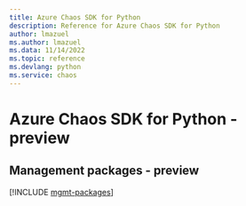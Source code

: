 ```yaml
---
title: Azure Chaos SDK for Python
description: Reference for Azure Chaos SDK for Python
author: lmazuel
ms.author: lmazuel
ms.data: 11/14/2022
ms.topic: reference
ms.devlang: python
ms.service: chaos
---
```

# Azure Chaos SDK for Python - preview

## Management packages - preview
[!INCLUDE [mgmt-packages](chaos-mgmt-index.md)]
